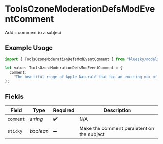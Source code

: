 # ToolsOzoneModerationDefsModEventComment

Add a comment to a subject

## Example Usage

```typescript
import { ToolsOzoneModerationDefsModEventComment } from "bluesky/models/components";

let value: ToolsOzoneModerationDefsModEventComment = {
  comment:
    "The beautiful range of Apple Naturalé that has an exciting mix of natural ingredients. With the Goodness of 100% Natural Ingredients",
};
```

## Fields

| Field                                      | Type                                       | Required                                   | Description                                |
| ------------------------------------------ | ------------------------------------------ | ------------------------------------------ | ------------------------------------------ |
| `comment`                                  | *string*                                   | :heavy_check_mark:                         | N/A                                        |
| `sticky`                                   | *boolean*                                  | :heavy_minus_sign:                         | Make the comment persistent on the subject |